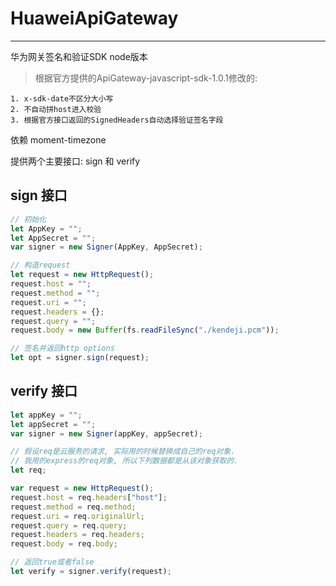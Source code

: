 # HuaweiApiGateway
---
华为网关签名和验证SDK node版本
> 根据官方提供的ApiGateway-javascript-sdk-1.0.1修改的:

    1. x-sdk-date不区分大小写
    2. 不自动拼host进入校验
    3. 根据官方接口返回的SignedHeaders自动选择验证签名字段

依赖 moment-timezone

提供两个主要接口: sign 和 verify

## sign 接口
```js
// 初始化
let AppKey = "";
let AppSecret = "";
var signer = new Signer(AppKey, AppSecret);

// 构造request
let request = new HttpRequest();
request.host = "";
request.method = "";
request.uri = "";
request.headers = {};
request.query = "";
request.body = new Buffer(fs.readFileSync("./kendeji.pcm"));

// 签名并返回http options
let opt = signer.sign(request);
```

## verify 接口
```js
let appKey = "";
let appSecret = "";
var signer = new Signer(appKey, appSecret);

// 假设req是云服务的请求, 实际用的时候替换成自己的req对象.
// 我用的express的req对象, 所以下列数据都是从该对象获取的.
let req;

var request = new HttpRequest();
request.host = req.headers["host"];
request.method = req.method;
request.uri = req.originalUrl;
request.query = req.query;
request.headers = req.headers;
request.body = req.body;

// 返回true或者false
let verify = signer.verify(request);

```